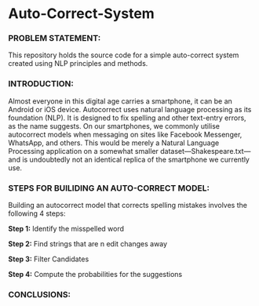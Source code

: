 # Auto-Correct-System


### PROBLEM STATEMENT:
This repository holds the source code for a simple auto-correct system created using NLP principles and methods.



### INTRODUCTION:
Almost everyone in this digital age carries a smartphone, it can be an Android or iOS device. Autocorrect uses natural language processing as its foundation (NLP). It is designed to fix spelling and other text-entry errors, as the name suggests. On our smartphones, we commonly utilise autocorrect models when messaging on sites like Facebook Messenger, WhatsApp, and others. This would be merely a Natural Language Processing application on a somewhat smaller dataset—Shakespeare.txt—and is undoubtedly not an identical replica of the smartphone we currently use.


### STEPS FOR BUILIDING AN AUTO-CORRECT MODEL:
Building an autocorrect model that corrects spelling mistakes involves the following 4 steps:


**Step 1:** Identify the misspelled word


**Step 2:** Find strings that are n edit changes away


**Step 3:** Filter Candidates

**Step 4:** Compute the probabilities for the suggestions



### CONCLUSIONS:
